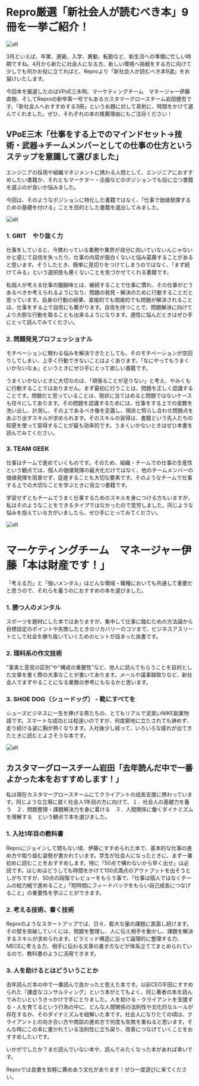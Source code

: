# Repro厳選「新社会人が読むべき本」9冊を一挙ご紹介！

![alt](https://github.com/komoshun/Employer-Branding/blob/master/20180320/assets/%E3%82%B9%E3%82%AF%E3%83%AA%E3%83%BC%E3%83%B3%E3%82%B7%E3%83%A7%E3%83%83%E3%83%88%202019-05-09%2016.36.55.png)

3月といえば、卒業、進級、入学、異動、転勤など、新生活への準備に忙しい時期ですね。4月から新たに社会人になる方、新しい環境へ挑戦をする方に向けて少しでも何かお役に立てればと、Reproより「新社会人が読むべき本9選」をお届けいたします。

今回本を厳選したのはVPoE三木明、マーケティングチーム　マネージャー伊藤直樹、そしてReproの新卒第一号でもあるカスタマーグロースチーム岩田健吾です。「新社会人へおすすめする3冊」というお題に対して真剣に、時間をかけて選んでくれました。ぜひ、それぞれの本の推薦理由にもご注目ください！

## VPoE三木「仕事をする上でのマインドセット→技術・武器→チームメンバーとしての仕事の仕方というステップを意識して選びました」

エンジニアの採用や組織マネジメントに携わる人間として、エンジニアにおすすめしたい書籍か、それともマーケター・企画などのポジションでも役に立つ書籍を選ぶのが良いか悩みました。

今回は、そのようなポジションに特化した書籍ではなく、「仕事で価値発揮するための基礎を付ける」ことを目的とした書籍を選出してみました。

![alt](https://github.com/komoshun/Employer-Branding/blob/master/20180320/assets/01651f35-d1cd-48bf-bb86-2d8ee5ee71f4.jpeg)

### 1. GRIT　やり抜く力
仕事をしていると、今携わっている業務や業界が自分に向いていないんじゃないかと感じて自信を失ったり、仕事の内容が面白くないと悩み葛藤することがあると思います。そうしたとき、簡単に見切りをつけてしまうのではなく、「まず続けてみる」という選択肢も悪くないことを気づかせてくれる書籍です。

私個人が考える仕事の醍醐味とは、継続することで仕事に慣れ、その仕事がどうあるべきか考えられるようになり、問題の発見・解決のために行動することだと思っています。自身の行動の結果、直接的でも間接的でも問題が解決されることは、仕事をする上で自信にも繋がります。自信を持つことで、問題解決に向けてより大胆な行動を取ることも出来るようになります。適性に悩んだときはぜひ手にとって読んでみてください。

### 2. 問題発見プロフェッショナル
モチベーションに関わる悩みを解決できたとしても、そのモチベーションが空回りしてしまい、上手く行動できないことはよくあります。「なにやってもうまくいかないなぁ」というときにぜひ手にとって欲しい書籍です。

うまくいかないときに大切なのは、「頑張ることが足りない」と考え、やみくもに行動することではありません。まず最初に行うことは、問題を正しく認識することです。問題だと思っていることは、現状に当てはめると問題ではないケースも往々にしてあります。その問題を認識するためには、仕事をする上での変数を洗い出し、計測し、その上であるべき像を定義し、現状と照らし合わせ問題点をあぶり出すスキルが求められます。そのスキルの習得は、書籍という先人たちの知恵を使って習得することが最も効率的です。うまくいかないときはぜひ本書を読んでみてください。

### 3. TEAM GEEK
仕事はチームで進めていくものです。そのため、組織・チームでの仕事の生産性という観点では、個人の価値発揮の最大化だけではなく、他のチームメンバーの価値発揮を阻害せず、促進することも大切な要素です。そのようなチームで仕事する上での大切なことを学ぶときに役立つ書籍です。

学習せずともチームでうまく仕事するためのスキルを身につける方もいますが、私はそのようなことをできるタイプではなかったので苦労しました。同じような悩みを抱えている方がいましたら、ぜひ手にとってみてください。

![alt](https://github.com/komoshun/Employer-Branding/blob/master/20180320/assets/fe274748-63db-44ab-adbb-022d2b7e734e.jpeg)

# マーケティングチーム　マネージャー伊藤「本は財産です！」

「考える力」と「強いメンタル」はどんな領域・職種においても共通して重要だと思うので、それらを養うのにおすすめの本を選びました。

### 1. 勝つ人のメンタル
スポーツを題材にした本ではありますが、集中して仕事に臨むための方法論から目標設定のポイントや失敗したときのリカバリーのコツまで、ビジネスアスリートとして社会を勝ち抜いていくためのヒントが詰まった良書です。

### 2. 理科系の作文技術
"事実と意見の区別"や"構成の重要性"など、他人に読んでもらうことを目的とした文章を書く際の大事なことが書いてあります。メールや議事録取りなど、新社会人でまずやることになる業務の参考にもなるかと思います。

### 3. SHOE DOG（シュードッグ） - 靴にすべてを
シューズビジネスに一生を捧げる男たちの、とてもリアルで泥臭いNIKE創業物語です。スマートな成功とは程遠いのですが、何度窮地に立たされても諦めず、走り続ける姿に胸が熱くなります。入社後少し経って、いろいろな疲れが出てきたときに読むとよさそうな本です。


![alt](https://github.com/komoshun/Employer-Branding/blob/master/20180320/bb508790-ef90-4f9f-ac11-d5d0e522453d.jpeg)

## カスタマーグロースチーム岩田「去年読んだ中で一番よかった本をおすすめします！」


私は現在カスタマーグロースチームにてクライアントの成長支援に携わっています。同じような立場に就く社会人1年目の方に向けて、１．社会人の基礎力を養う　２．問題整理・課題解決力を身に着ける　３．人間関係に働くダイナミズムを理解する　という観点で本を選びました。

### 1. 入社1年目の教科書

Reproにジョインして間もない頃、伊藤にすすめられた本で、基本的な仕事の進め方や取り組む姿勢が書かれています。学生が社会人になったときに、まず一番初めに読むことをおすすめします。特に「50点で構わないから早く出せ」は必読です。はじめはどうしても時間をかけて100点満点のアウトプットを出そうとしがちですが、50点の段階でレビューをもらう事で、「仕事は個人ではなくチームの総力戦で進めること」「短時間にフィードバックをもらい自己成長につなげること」の重要性を学ぶことができます。

### 2. 考える技術、書く技術

Reproのようなスタートアップでは、日々、膨大な量の課題に直面し続けます。その壁を突破していくには、問題を整理し、人に伝え相手を動かし、課題を解決するスキルが求められます。ピラミッド構造に沿って論理的に整理する力、MECEに考える力、相手に伝わる文章の書き方などが体系立ててまとめられているので、教科書のように活用できます。

### 3. 人を助けるとはどういうことか
去年読んだ本の中で一番読んで良かったと思えた本です。以前CEO平田にすすめられた『謙虚なコンサルティング』という本がとてもよく、同じ著者の本を読んでみたいというきっかけで手にとりました。人を助ける・クライアントを支援する・人を育てるという行為の中に、どんな人間関係の法則性や文化的なルールが存在するか、そのダイナミズムを紐解いた本です。社会人になりたての頃は、クライアントとの向き合い方や商談の進め方で何度も失敗を重ねると思います。そんな時にこの本に書かれている法則性に立ち戻り、改善につなげていくことをおすすめしたいです。


いかがでしたか？まだ読んでいない本や、読んでみたくなった本があれば幸いです。

Reproでは良書を気軽に薦めあう文化があります！ぜひ一度遊びに来てください。
